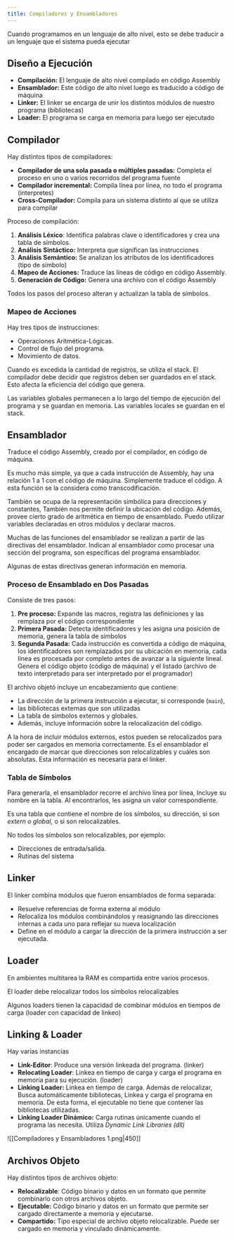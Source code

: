 ```yaml
---
title: Compiladores y Ensambladores
---
```


Cuando programamos en un lenguaje de alto nivel, esto se debe traducir a un lenguaje que el sistema pueda ejecutar

## Diseño a Ejecución

- **Compilación:** El lenguaje de alto nivel compilado en código Assembly
- **Ensamblador:** Este código de alto nivel luego es traducido a código de máquina
- **Linker:** El linker se encarga de unir los distintos módulos de nuestro programa (bibliotecas)
- **Loader:** El programa se carga en memoria para luego ser ejecutado

## Compilador

Hay distintos tipos de compiladores:

- **Compilador de una sola pasada o múltiples pasadas:** Completa el proceso en uno o varios recorridos del programa fuente
- **Compilador incremental:** Compila línea por línea, no todo el programa (interpretes)
- **Cross-Compilador:** Compila para un sistema distinto al que se utiliza para compilar

 Proceso de compilación:

1. **Análisis Léxico**: Identifica palabras clave o identificadores y crea una tabla de símbolos.
2. **Análisis Sintáctico:** Interpreta que significan las instrucciones
3. **Análisis Semántico:** Se analizan los atributos de los identificadores (tipo de símbolo)
4. **Mapeo de Acciones:** Traduce las líneas de código en código Assembly.
5. **Generación de Código:** Genera una archivo con el código Assembly

Todos los pasos del proceso alteran y actualizan la tabla de símbolos.

### Mapeo de Acciones

Hay tres tipos de instrucciones:

- Operaciones Aritmética-Lógicas.
- Control de flujo del programa.
- Movimiento de datos.

Cuando es excedida la cantidad de registros, se utiliza el stack. El compilador debe decidir que registros deben ser guardados en el stack. Esto afecta la eficiencia del código que genera.

Las variables globales permanecen a lo largo del tiempo de ejecución del programa y se guardan en memoria. Las variables locales se guardan en el stack.

## Ensamblador

Traduce el código Assembly, creado por el compilador, en código de máquina.

Es mucho más simple, ya que a cada instrucción de Assembly, hay una relación 1 a 1 con el código de máquina. Simplemente traduce el código. A esta función se la considera como transcodificación.

También se ocupa de la representación simbólica para direcciones y constantes, También nos permite definir la ubicación del código. Además, provee cierto grado de aritmética en tiempo de ensamblado. Puedo utilizar variables declaradas en otros módulos y declarar macros.

Muchas de las funciones del ensamblador se realizan a partir de las directivas del ensamblador. Indican al ensamblador como procesar una sección del programa, son específicas del programa ensamblador.

Algunas de estas directivas generan información en memoria.

### Proceso de Ensamblado en Dos Pasadas

Consiste de tres pasos:

1. **Pre proceso:** Expande las macros, registra las definiciones y las remplaza por el código correspondiente
2. **Primera Pasada:** Detecta identificadores y les asigna una posición de memoria, genera la tabla de símbolos
3. **Segunda Pasada:** Cada instrucción es convertida a código de máquina, los identificadores son remplazados por su ubicación en memoria, cada línea es procesada por completo antes de avanzar a la siguiente lineal. Genera el código objeto (código de máquina) y el listado (archivo de texto interpretado para ser interpretado por el programador)

El archivo objetó incluye un encabezamiento que contiene:

- La dirección de la primera instrucción a ejecutar, si corresponde (`main`),
- las bibliotecas externas que son utilizadas
- La tabla de símbolos externos y globales.
- Además, incluye información sobre la relocalización del código.

A la hora de incluir módulos externos, estos pueden se relocalizados para poder ser cargados en memoria correctamente. Es el ensamblador el encargado de marcar que direcciones son relocalizables y cuáles son absolutas. Esta información es necesaria para el linker.

### Tabla de Símbolos

Para generarla, el ensamblador recorre el archivo línea por línea, Incluye su nombre en la tabla. Al encontrarlos, les asigna un valor correspondiente.

Es una tabla que contiene el nombre de los símbolos, su dirección, si son *extern o global,* o si son relocalizables.

No todos los símbolos son relocalizables, por ejemplo:

- Direcciones de entrada/salida.
- Rutinas del sistema

## Linker

El linker combina módulos que fueron ensamblados de forma separada:

- Resuelve referencias de forma externa al módulo
- Relocaliza los módulos combinándolos y reasignando las direcciones internas a cada uno para reflejar su nueva localización
- Define en el módulo a cargar la dirección de la primera instrucción a ser ejecutada.

## Loader

En ambientes multitarea la RAM es compartida entre varios procesos.

El loader debe relocalizar todos los símbolos relocalizables

Algunos loaders tienen la capacidad de combinar módulos en tiempos de carga (loader con capacidad de linkeo)

## Linking & Loader

Hay varias instancias

- **Link-Editor**: Produce una versión linkeada del programa. (linker)
- **Relocating Loader**: Linkea en tiempo de carga y carga el programa en memoria para su ejecución. (loader)
- **Linking Loader:** Linkea en tiempo de carga. Además de relocalizar, Busca automáticamente bibliotecas, Linkea y carga el programa en memoria. De esta forma, el ejecutable no tiene que contener las bibliotecas utilizadas.
- **Linking Loader Dinámico:** Carga rutinas únicamente cuando el programa las necesita. Utiliza *Dynamic Link Libraries (dll)*

![[Compiladores y Ensambladores 1.png|450]]

## Archivos Objeto

Hay distintos tipos de archivos objeto:

- **Relocalizable**: Código binario y datos en un formato que permite combinarlo con otros archivos objeto.
- **Ejecutable:** Código binario y datos en un formato que permite ser cargado directamente a memoria y ejecutarse.
- **Compartido:** Tipo especial de archivo objeto relocalizable. Puede ser cargado en memoria y vinculado dinámicamente.

